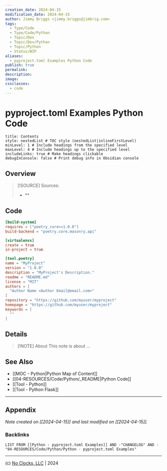 ```yaml
---
creation_date: 2024-04-15
modification_date: 2024-04-15
author: Jimmy Briggs <jimmy.briggs@jimbrig.com>
tags:
  - Type/Code
  - Type/Code/Python
  - Topic/Dev
  - Topic/Dev/Python
  - Topic/Python
  - Status/WIP
aliases:
  - pyproject.toml Examples Python Code
publish: true
permalink:
description:
image:
cssclasses:
  - code
---
```


# pyproject.toml Examples Python Code

```table-of-contents
title: Contents 
style: nestedList # TOC style (nestedList|inlineFirstLevel)
minLevel: 1 # Include headings from the specified level
maxLevel: 4 # Include headings up to the specified level
includeLinks: true # Make headings clickable
debugInConsole: false # Print debug info in Obsidian console
```

## Overview

> [!SOURCE] Sources:
> - **

## Code

```toml
[build-system]
requires = ["poetry_core>=1.0.0"]
build-backend = "poetry.core.masonry.api"

[virtualenvs]
create = true
in-project = true

[tool.poetry]
name = "MyProject"
version = "1.0.0"
description = "MyProject's Description."
readme = "README.md"
license = "MIT"
authors = [
  "Author Name <Author Email@email.com>"
]
repository = "https://github.com/myuser/myproject"
homepage = "https://github.com/myuser/myproject"
keywords = [
  ""
]

```

## Details

> [!NOTE] About
> This note is about ...

## See Also

- [[MOC - Python|Python Map of Content]]
- [[04-RESOURCES/Code/Python/_README|Python Code]]
- [[Tool - Python]]
- [[Tool - Python Flask]]


***

## Appendix

*Note created on [[2024-04-15]] and last modified on [[2024-04-15]].*

### Backlinks

```dataview
LIST FROM [[Python - pyproject.toml Examples]] AND -"CHANGELOG" AND -"04-RESOURCES/Code/Python/Python - pyproject.toml Examples"
```

***

(c) [No Clocks, LLC](https://github.com/noclocks) | 2024